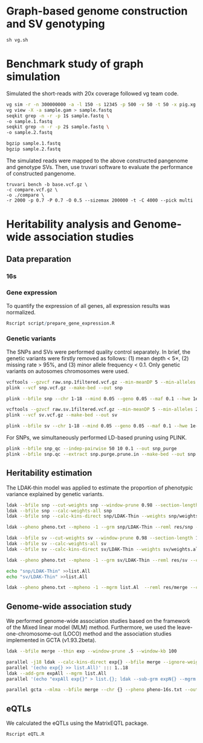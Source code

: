# Graph-based genome construction and SV genotyping
`
sh vg.sh
`

# Benchmark study of graph simulation
Simulated the short-reads with 20x coverage followed vg team code.
```bash
vg sim -r -n 300000000 -a -l 150 -s 12345 -p 500 -v 50 -t 50 -x pig.xg -g pig.gbwt --sample-name sample > sample.gam
vg view -X -a sample.gam > sample.fastq
seqkit grep -n -r -p 1$ sample.fastq \
-o sample.1.fastq
seqkit grep -n -r -p 2$ sample.fastq \
-o sample.2.fastq

bgzip sample.1.fastq
bgzip sample.2.fastq
```
The simulated reads were mapped to the above constructed pangenome and genotype SVs.
Then, use truvari software to evaluate the performance of constructed pangenome.
```
truvari bench -b base.vcf.gz \
-c compare.vcf.gz \
-o ./compare \
-r 2000 -p 0.7 -P 0.7 -O 0.5 --sizemax 200000 -t -C 4000 --pick multi
```

# Heritability analysis and Genome-wide association studies

## Data preparation

### 16s

### Gene expression

To quantify the expression of all genes, all expression results was normalized.

```R
Rscript script/prepare_gene_expression.R
```

### Genetic variants

The SNPs and SVs were performed quality control separately. In brief, the genetic variants were firstly removed as follows: (1) mean depth < 5×, (2) missing rate > 95%, and (3) minor allele frequency < 0.1. Only genetic variants on autosomes chromosomes were used.

```bash
vcftools --gzvcf raw.snp.1filtered.vcf.gz --min-meanDP 5 --min-alleles 2 --max-alleles 2 --recode -c | bgzip -@ 40 > snp.vcf.gz
plink --vcf snp.vcf.gz --make-bed --out snp

plink --bfile snp --chr 1-18 --mind 0.05 --geno 0.05 --maf 0.1 --hwe 1e-6 --make-bed --out snp_qc
```

```bash
vcftools --gzvcf raw.sv.1filtered.vcf.gz --min-meanDP 5 --min-alleles 2 --max-alleles 2 --recode -c | bgzip -@ 40 > sv.vcf.gz
plink --vcf sv.vcf.gz --make-bed --out sv

plink --bfile sv --chr 1-18 --mind 0.05 --geno 0.05 --maf 0.1 --hwe 1e-6 --make-bed --out sv_qc
```

For SNPs, we simultaneously performed LD-based pruning using PLINK.

```bash
plink --bfile snp_qc --indep-pairwise 50 10 0.1 --out snp_purge
plink --bfile snp.qc --extract snp.purge.prune.in --make-bed --out snp.purge
```

<!-- Then, We merged SNPs and SVs for combining analysis.

```bash
plink --bfile snp_purge --bmerge sv_qc.bed sv_qc.bim sv_qc.fam --make-bed --out merge
``` -->

## Heritability estimation

The LDAK-thin model was applied to estimate the proportion of phenotypic variance explained by genetic variants.

```bash
ldak --bfile snp --cut-weights snp --window-prune 0.98 --section-length 100
ldak --bfile snp --calc-weights-all snp
ldak --bfile snp --calc-kins-direct snp/LDAK-Thin --weights snp/weights.all --power -.5

ldak --pheno pheno.txt --mpheno -1 --grm snp/LDAK-Thin --reml res/snp --constrain YES

ldak --bfile sv --cut-weights sv --window-prune 0.98 --section-length 100
ldak --bfile sv --calc-weights-all sv
ldak --bfile sv --calc-kins-direct sv/LDAK-Thin --weights sv/weights.all --power -.5

ldak --pheno pheno.txt --mpheno -1 --grm sv/LDAK-Thin --reml res/sv --constrain YES

echo "snp/LDAK-Thin" >>list.All
echo "sv/LDAK-Thin" >>list.All

ldak --pheno pheno.txt --mpheno -1 --mgrm list.Al  --reml res/merge --constrain YES
```

## Genome-wide association study

We performed genome-wide association studies based on the framework of the Mixed linear model (MLM) method. Furthermore, we used the leave-one-chromosome-out (LOCO) method and the association studies implemented in GCTA (v1.93.2beta).

```bash
ldak --bfile merge --thin exp --window-prune .5 --window-kb 100

parallel -j18 ldak --calc-kins-direct exp{} --bfile merge --ignore-weights YES --power -0.5 --extract exp.in --chr {} ::: 1..18
parallel '(echo exp{} >> list.All)' ::: 1..18
ldak --add-grm expAll --mgrm list.All
parallel '(echo "expAll exp{}" > list.{}; ldak --sub-grm expN{} --mgrm list.{})' ::: 1..18

parallel gcta --mlma --bfile merge --chr {} --pheno pheno-16s.txt --out chr{} --mpheno -1 --grm G-merge/expN{} ::: 1..18
```

## eQTLs

We calculated the eQTLs using the MatrixEQTL package.

```bash
Rscript eQTL.R
```
